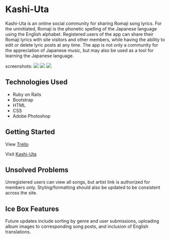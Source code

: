 # Kashi-Uta

Kashi-Uta is an online social community for sharing Romaji song lyrics. For the uninitiated, Romaji is the phonetic spelling of the Japanese language using the English alphabet. Registered users of the app can share their Romaji lyrics with site visitors and other members, while having the ability to edit or delete lyric posts at any time. The app is not only a community for the appreciation of Japanese music, but may also be used as a tool for learning the Japanese language.

screenshots:
<img src="http://imgur.com/oqUhMVx.jpg">
<img src="http://imgur.com/vhQ3f9A.jpg">
<img src="http://imgur.com/5Wb6TJw.jpg">

## Technologies Used
* Ruby on Rails
* Bootstrap
* HTML
* CSS
* Adobe Photoshop

## Getting Started
View [Trello](https://trello.com/b/mLnyoOEi/project-2-kashi-uta)

Visit [Kashi-Uta](https://kashi-uta.herokuapp.com/)

## Unsolved Problems
Unregistered users can view all songs, but artist link is authorized for members only. Styling/formatting should also be updated to be consistent across the site.

## Ice Box Features
Future updates include sorting by genre and user submissions, uploading album images to corresponding song posts, and inclusion of English translations.